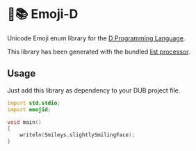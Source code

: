 # 🙂📚  Emoji-D

Unicode Emoji enum library for the [D Programming Language](https://dlang.rg/).

This library has been generated with the bundled [list processor](tools/listprocessor).


## Usage

Just add this library as dependency to your DUB project file.

```d
import std.stdio;
import emojid;

void main()
{
    writeln(Smileys.slightlySmilingFace);
}
```

